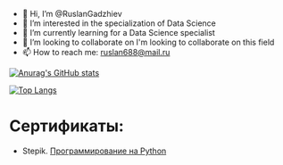 - 👋 Hi, I’m @RuslanGadzhiev
- 👀 I’m interested in the specialization of Data Science
- 🌱 I’m currently learning for a Data Science specialist
- 💞️ I’m looking to collaborate on I'm looking to collaborate on this field
- 📫 How to reach me: ruslan688@mail.ru

[![Anurag's GitHub stats](https://github-readme-stats.vercel.app/api?username=RuslanGadzhiev)](https://github.com/anuraghazra/github-readme-stats)

[![Top Langs](https://github-readme-stats.vercel.app/api/top-langs/?username=RuslanGadzhiev)](https://github.com/anuraghazra/github-readme-stats)

<!---
RuslanGadzhiev/RuslanGadzhiev is a ✨ special ✨ repository because its `README.md` (this file) appears on your GitHub profile.
You can click the Preview link to take a look at your changes.


--->
# Сертификаты:

* Stepik. [Программирование на Python](https://github.com/RuslanGadzhiev/RuslanGadzhiev/blob/main/stepik-certificate-67-8b684d3.pdf)
